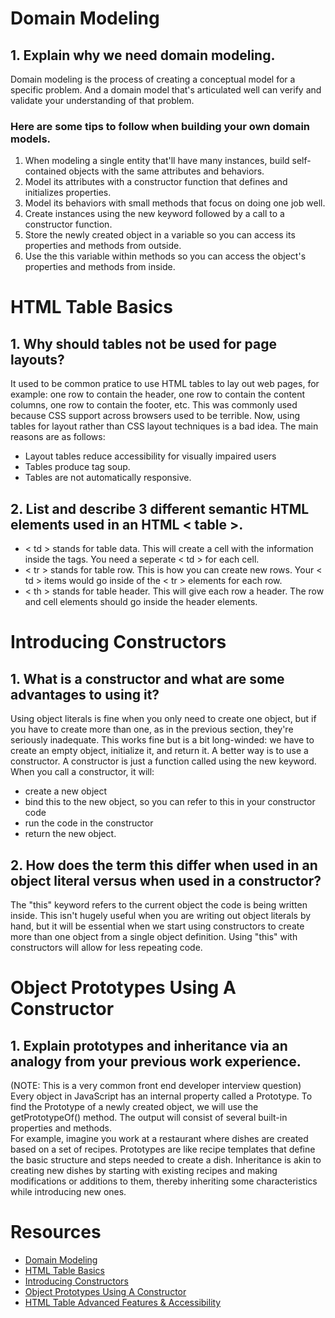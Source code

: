 # Domain Modeling

## 1. Explain why we need domain modeling.
Domain modeling is the process of creating a conceptual model for a specific problem. And a domain model that's articulated well can verify and validate your understanding of that problem. <br>

### Here are some tips to follow when building your own domain models. <br>

1. When modeling a single entity that'll have many instances, build self-contained objects with the same attributes and behaviors. <br>
2. Model its attributes with a constructor function that defines and initializes properties. <br>
3. Model its behaviors with small methods that focus on doing one job well. <br>
4. Create instances using the new keyword followed by a call to a constructor function. <br>
5. Store the newly created object in a variable so you can access its properties and methods from outside. <br>
6. Use the this variable within methods so you can access the object's properties and methods from inside. <br>

# HTML Table Basics

## 1. Why should tables not be used for page layouts?
It used to be common pratice to use HTML tables to lay out web pages, for example: one row to contain the header, one row to contain the content columns, one row to contain the footer, etc. This was commonly used because CSS support across browsers used to be terrible. Now, using tables for layout rather than CSS layout techniques is a bad idea. The main reasons are as follows: <br>
- Layout tables reduce accessibility for visually impaired users <br>
- Tables produce tag soup. <br>
- Tables are not automatically responsive. <br>
## 2. List and describe 3 different semantic HTML elements used in an HTML < table >.
- < td > stands for table data. This will create a cell with the information inside the tags. You need a seperate < td > for each cell. <br>
- < tr > stands for table row. This is how you can create new rows. Your < td > items would go inside of the < tr > elements for each row. <br>
- < th > stands for table header. This will give each row a header. The row and cell elements should go inside the header elements. <br>

# Introducing Constructors

## 1. What is a constructor and what are some advantages to using it?
Using object literals is fine when you only need to create one object, but if you have to create more than one, as in the previous section, they're seriously inadequate. This works fine but is a bit long-winded: we have to create an empty object, initialize it, and return it. A better way is to use a constructor. A constructor is just a function called using the new keyword. When you call a constructor, it will: <br>

- create a new object <br>
- bind this to the new object, so you can refer to this in your constructor code <br>
- run the code in the constructor <br>
- return the new object. <br>

## 2. How does the term this differ when used in an object literal versus when used in a constructor?
The "this" keyword refers to the current object the code is being written inside. This isn't hugely useful when you are writing out object literals by hand, but it will be essential when we start using constructors to create more than one object from a single object definition. Using "this" with constructors will allow for less repeating code. 

# Object Prototypes Using A Constructor

## 1. Explain prototypes and inheritance via an analogy from your previous work experience.
(NOTE: This is a very common front end developer interview question) <br>
Every object in JavaScript has an internal property called a Prototype. To find the Prototype of a newly created object, we will use the getPrototypeOf() method. The output will consist of several built-in properties and methods. <br>
For example, imagine you work at a restaurant where dishes are created based on a set of recipes. Prototypes are like recipe templates that define the basic structure and steps needed to create a dish. Inheritance is akin to creating new dishes by starting with existing recipes and making modifications or additions to them, thereby inheriting some characteristics while introducing new ones.

# Resources 
- [Domain Modeling](https://github.com/codefellows/domain_modeling#domain-modeling) <br>
- [HTML Table Basics](https://developer.mozilla.org/en-US/docs/Learn/HTML/Tables/Basics) <br>
- [Introducing Constructors](https://developer.mozilla.org/en-US/docs/Learn/JavaScript/Objects/Basics#introducing_constructors) <br>
- [Object Prototypes Using A Constructor](https://ui.dev/beginners-guide-to-javascript-prototype) <br>
- [HTML Table Advanced Features & Accessibility](https://developer.mozilla.org/en-US/docs/Learn/HTML/Tables/Advanced)